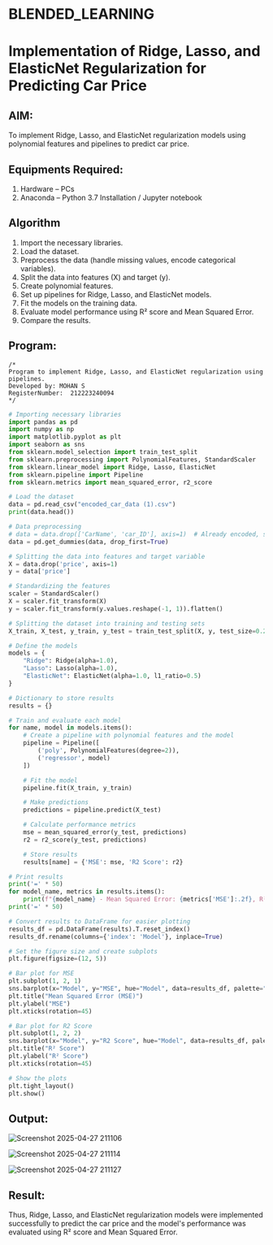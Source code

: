 # BLENDED_LEARNING
# Implementation of Ridge, Lasso, and ElasticNet Regularization for Predicting Car Price

## AIM:
To implement Ridge, Lasso, and ElasticNet regularization models using polynomial features and pipelines to predict car price.

## Equipments Required:
1. Hardware – PCs
2. Anaconda – Python 3.7 Installation / Jupyter notebook

## Algorithm
1. Import the necessary libraries. 
2. Load the dataset. 
3. Preprocess the data (handle missing values, encode categorical variables). 
4. Split the data into features (X) and target (y). 
5. Create polynomial features. 
6. Set up pipelines for Ridge, Lasso, and ElasticNet models. 
7. Fit the models on the training data. 
8. Evaluate model performance using R² score and Mean Squared Error. 
9. Compare the results. 

## Program:
```
/*
Program to implement Ridge, Lasso, and ElasticNet regularization using pipelines.
Developed by: MOHAN S
RegisterNumber:  212223240094
*/
```
```PYTHON
# Importing necessary libraries
import pandas as pd
import numpy as np
import matplotlib.pyplot as plt
import seaborn as sns
from sklearn.model_selection import train_test_split
from sklearn.preprocessing import PolynomialFeatures, StandardScaler
from sklearn.linear_model import Ridge, Lasso, ElasticNet
from sklearn.pipeline import Pipeline
from sklearn.metrics import mean_squared_error, r2_score

# Load the dataset
data = pd.read_csv("encoded_car_data (1).csv")
print(data.head())

# Data preprocessing
# data = data.drop(['CarName', 'car_ID'], axis=1)  # Already encoded, so skipped
data = pd.get_dummies(data, drop_first=True)

# Splitting the data into features and target variable
X = data.drop('price', axis=1)
y = data['price']

# Standardizing the features
scaler = StandardScaler()
X = scaler.fit_transform(X)
y = scaler.fit_transform(y.values.reshape(-1, 1)).flatten()

# Splitting the dataset into training and testing sets
X_train, X_test, y_train, y_test = train_test_split(X, y, test_size=0.2, random_state=42)

# Define the models
models = {
    "Ridge": Ridge(alpha=1.0),
    "Lasso": Lasso(alpha=1.0),
    "ElasticNet": ElasticNet(alpha=1.0, l1_ratio=0.5)
}

# Dictionary to store results
results = {}

# Train and evaluate each model
for name, model in models.items():
    # Create a pipeline with polynomial features and the model
    pipeline = Pipeline([
        ('poly', PolynomialFeatures(degree=2)),
        ('regressor', model)
    ])

    # Fit the model
    pipeline.fit(X_train, y_train)

    # Make predictions
    predictions = pipeline.predict(X_test)

    # Calculate performance metrics
    mse = mean_squared_error(y_test, predictions)
    r2 = r2_score(y_test, predictions)

    # Store results
    results[name] = {'MSE': mse, 'R2 Score': r2}

# Print results
print('=' * 50)
for model_name, metrics in results.items():
    print(f"{model_name} - Mean Squared Error: {metrics['MSE']:.2f}, R² Score: {metrics['R2 Score']:.2f}")
print('=' * 50)

# Convert results to DataFrame for easier plotting
results_df = pd.DataFrame(results).T.reset_index()
results_df.rename(columns={'index': 'Model'}, inplace=True)

# Set the figure size and create subplots
plt.figure(figsize=(12, 5))

# Bar plot for MSE
plt.subplot(1, 2, 1)
sns.barplot(x="Model", y="MSE", hue="Model", data=results_df, palette="viridis", legend=False)
plt.title("Mean Squared Error (MSE)")
plt.ylabel("MSE")
plt.xticks(rotation=45)

# Bar plot for R2 Score
plt.subplot(1, 2, 2)
sns.barplot(x="Model", y="R2 Score", hue="Model", data=results_df, palette="viridis", legend=False)
plt.title("R² Score")
plt.ylabel("R² Score")
plt.xticks(rotation=45)

# Show the plots
plt.tight_layout()
plt.show()

```

## Output:
![Screenshot 2025-04-27 211106](https://github.com/user-attachments/assets/9fe2416a-2943-4a01-8811-5c8c404ec4c4)

![Screenshot 2025-04-27 211114](https://github.com/user-attachments/assets/6a402b49-ee41-48b0-968f-20b2f23e2d6b)

![Screenshot 2025-04-27 211127](https://github.com/user-attachments/assets/6619ec8a-46f3-4853-a158-37693e62f0d1)


## Result:
Thus, Ridge, Lasso, and ElasticNet regularization models were implemented successfully to predict the car price and the model's performance was evaluated using R² score and Mean Squared Error.
